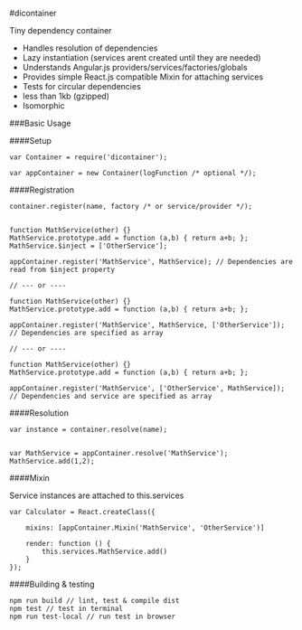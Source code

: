#dicontainer

Tiny dependency container

- Handles resolution of dependencies
- Lazy instantiation (services arent created until they are needed)
- Understands Angular.js providers/services/factories/globals
- Provides simple React.js compatible Mixin for attaching services
- Tests for circular dependencies
- less than 1kb (gzipped)
- Isomorphic


###Basic Usage

####Setup

```
var Container = require('dicontainer');

var appContainer = new Container(logFunction /* optional */);
```

####Registration

`container.register(name, factory /* or service/provider */);`

```

function MathService(other) {}
MathService.prototype.add = function (a,b) { return a+b; };
MathService.$inject = ['OtherService']; 

appContainer.register('MathService', MathService); // Dependencies are read from $inject property

// --- or ----

function MathService(other) {}
MathService.prototype.add = function (a,b) { return a+b; };

appContainer.register('MathService', MathService, ['OtherService']); // Dependencies are specified as array

// --- or ----

function MathService(other) {}
MathService.prototype.add = function (a,b) { return a+b; };

appContainer.register('MathService', ['OtherService', MathService]); // Dependencies and service are specified as array

```

####Resolution

`var instance = container.resolve(name);`

```

var MathService = appContainer.resolve('MathService');
MathService.add(1,2);

```


####Mixin

Service instances are attached to this.services

```
var Calculator = React.createClass({
	
	mixins: [appContainer.Mixin('MathService', 'OtherService')]

	render: function () {
		this.services.MathService.add()
	}
});
```

####Building & testing

```
npm run build // lint, test & compile dist
npm test // test in terminal
npm run test-local // run test in browser
```


